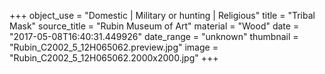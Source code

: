 +++
object_use = "Domestic | Military or hunting | Religious"
title = "Tribal Mask"
source_title = "Rubin Museum of Art"
material = "Wood"
date = "2017-05-08T16:40:31.449926"
date_range = "unknown"
thumbnail = "Rubin_C2002_5_12H065062.preview.jpg"
image = "Rubin_C2002_5_12H065062.2000x2000.jpg"
+++
